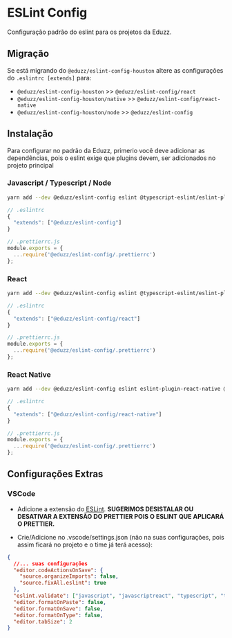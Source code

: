 # ESLint Config

Configuração padrão do eslint para os projetos da Eduzz.

## Migração

Se está migrando do `@eduzz/eslint-config-houston` altere as configurações do `.eslintrc [extends]` para:

* `@eduzz/eslint-config-houston` >> `@eduzz/eslint-config/react`
* `@eduzz/eslint-config-houston/native` >> `@eduzz/eslint-config/react-native`
* `@eduzz/eslint-config-houston/node` >> `@eduzz/eslint-config`

## Instalação

Para configurar no padrão da Eduzz, primerio você deve adicionar as dependências, pois o eslint exige que plugins devem,
ser adicionados no projeto principal

### Javascript / Typescript / Node

```sh
yarn add --dev @eduzz/eslint-config eslint @typescript-eslint/eslint-plugin @typescript-eslint/parser eslint-config-prettier eslint-plugin-eslint-plugin eslint-plugin-import eslint-plugin-prettier eslint-plugin-unused-imports prettier
```

```js
// .eslintrc
{
  "extends": ["@eduzz/eslint-config"]
}

// .prettierrc.js
module.exports = {
  ...require('@eduzz/eslint-config/.prettierrc')
};
```

### React

```sh
yarn add --dev @eduzz/eslint-config eslint @typescript-eslint/eslint-plugin @typescript-eslint/parser eslint-config-prettier eslint-plugin-eslint-plugin eslint-plugin-import eslint-plugin-prettier eslint-plugin-react eslint-plugin-react-hooks eslint-plugin-unused-imports prettier
```

```js
// .eslintrc
{
  "extends": ["@eduzz/eslint-config/react"]
}

// .prettierrc.js
module.exports = {
  ...require('@eduzz/eslint-config/.prettierrc')
};
```

### React Native

```sh
yarn add --dev @eduzz/eslint-config eslint eslint-plugin-react-native @typescript-eslint/eslint-plugin @typescript-eslint/parser eslint-config-prettier eslint-plugin-eslint-plugin eslint-plugin-import eslint-plugin-prettier eslint-plugin-react eslint-plugin-react-hooks eslint-plugin-unused-imports prettier
```

```js
// .eslintrc
{
  "extends": ["@eduzz/eslint-config/react-native"]
}

// .prettierrc.js
module.exports = {
  ...require('@eduzz/eslint-config/.prettierrc')
};
```

## Configurações Extras

### VSCode

- Adicione a extensão do [ESLint](https://marketplace.visualstudio.com/items?itemName=dbaeumer.vscode-eslint).
  **SUGERIMOS DESISTALAR OU DESATIVAR A EXTENSÃO DO PRETTIER POIS O ESLINT QUE APLICARÁ O PRETTIER.**

- Crie/Adicione no .vscode/settings.json (não na suas configurações, pois assim ficará no projeto e o time já terá acesso):

```json
{
  //... suas configurações
  "editor.codeActionsOnSave": {
    "source.organizeImports": false,
    "source.fixAll.eslint": true
  },
  "eslint.validate": ["javascript", "javascriptreact", "typescript", "typescriptreact"],
  "editor.formatOnPaste": false,
  "editor.formatOnSave": false,
  "editor.formatOnType": false,
  "editor.tabSize": 2
}
```
